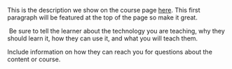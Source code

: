 This is the description we show on the course page [here](https://lab.github.com/quarantine6/lessh1greateralessh1greaterlessimg-srcxgreater). This first paragraph will be featured at the top of the page so make it great.
​

​
Be sure to tell the learner about the technology you are teaching, why they should learn it, how they can use it, and what you will teach them.
​


Include information on how they can reach you for questions about the content or course. 